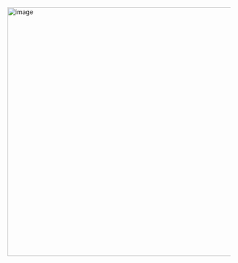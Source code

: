 <img width="855" height="563" alt="image" src="https://github.com/user-attachments/assets/28c3a773-dbb9-48a5-8fa5-5ef02b2d1b63" />
